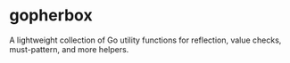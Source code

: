 # gopherbox
A lightweight collection of Go utility functions for reflection, value checks, must-pattern, and more helpers.
